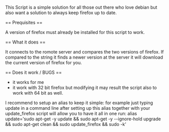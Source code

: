 This Script is a simple solution for all those out there who love debian
but also want a solution to always keep firefox up to date.
 
 == Prequisites ==

A version of firefox must already be installed for this script to work.
 
  == What it does ==

It connects to the romote server and compares the two versions of firefox.
If compared to the string it finds a newer version at the server  it will
download the current version of firefox for you.
 
 == Does it work / BUGS ==

* it works for me 
* it work with 32 bit firefox but modifying it may result the script also to work with 64 bit as well.
 
I recommend to setup an alias to keep it simple:
for example just typing update in a command line after setting up this alias together with your update_firefox script will
allow you to have it all in one run:
alias update='sudo apt-get -y update && sudo apt-get -y --ignore-hold upgrade && sudo apt-get clean && sudo update_firefox && sudo -k'
 

